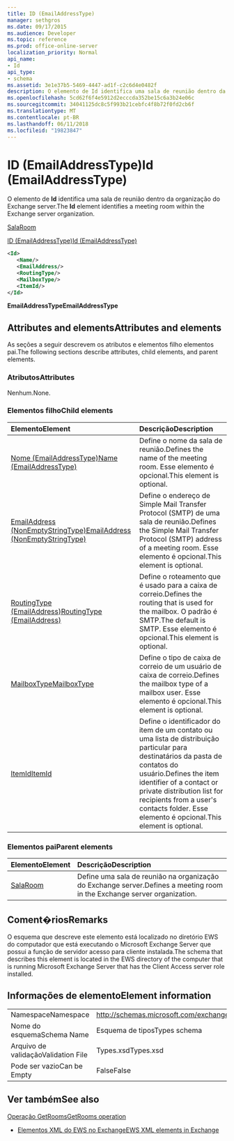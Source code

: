 ```yaml
---
title: ID (EmailAddressType)
manager: sethgros
ms.date: 09/17/2015
ms.audience: Developer
ms.topic: reference
ms.prod: office-online-server
localization_priority: Normal
api_name:
- Id
api_type:
- schema
ms.assetid: 3e1e37b5-5469-4447-ad1f-c2c6d4e0482f
description: O elemento de Id identifica uma sala de reunião dentro da organização do Exchange server.
ms.openlocfilehash: 5cd62f6f4e5912d2ecccda352be15c6a3b24e06c
ms.sourcegitcommit: 34041125dc8c5f993b21cebfc4f8b72f0fd2cb6f
ms.translationtype: MT
ms.contentlocale: pt-BR
ms.lasthandoff: 06/11/2018
ms.locfileid: "19823847"
---
```

# <a name="id-emailaddresstype"></a><span data-ttu-id="ffba8-103">ID (EmailAddressType)</span><span class="sxs-lookup"><span data-stu-id="ffba8-103">Id (EmailAddressType)</span></span>

<span data-ttu-id="ffba8-104">O elemento de **Id** identifica uma sala de reunião dentro da organização do Exchange server.</span><span class="sxs-lookup"><span data-stu-id="ffba8-104">The **Id** element identifies a meeting room within the Exchange server organization.</span></span> 
  
[<span data-ttu-id="ffba8-105">Sala</span><span class="sxs-lookup"><span data-stu-id="ffba8-105">Room</span></span>](room.md)
  
[<span data-ttu-id="ffba8-106">ID (EmailAddressType)</span><span class="sxs-lookup"><span data-stu-id="ffba8-106">Id (EmailAddressType)</span></span>](id-emailaddresstype.md)
  
```xml
<Id>
   <Name/>
   <EmailAddress/>
   <RoutingType/>
   <MailboxType/>
   <ItemId/>
</Id>
```

 <span data-ttu-id="ffba8-107">**EmailAddressType**</span><span class="sxs-lookup"><span data-stu-id="ffba8-107">**EmailAddressType**</span></span>
## <a name="attributes-and-elements"></a><span data-ttu-id="ffba8-108">Attributes and elements</span><span class="sxs-lookup"><span data-stu-id="ffba8-108">Attributes and elements</span></span>

<span data-ttu-id="ffba8-109">As seções a seguir descrevem os atributos e elementos filho elementos pai.</span><span class="sxs-lookup"><span data-stu-id="ffba8-109">The following sections describe attributes, child elements, and parent elements.</span></span>
  
### <a name="attributes"></a><span data-ttu-id="ffba8-110">Atributos</span><span class="sxs-lookup"><span data-stu-id="ffba8-110">Attributes</span></span>

<span data-ttu-id="ffba8-111">Nenhum.</span><span class="sxs-lookup"><span data-stu-id="ffba8-111">None.</span></span>
  
### <a name="child-elements"></a><span data-ttu-id="ffba8-112">Elementos filho</span><span class="sxs-lookup"><span data-stu-id="ffba8-112">Child elements</span></span>

|<span data-ttu-id="ffba8-113">**Elemento**</span><span class="sxs-lookup"><span data-stu-id="ffba8-113">**Element**</span></span>|<span data-ttu-id="ffba8-114">**Descrição**</span><span class="sxs-lookup"><span data-stu-id="ffba8-114">**Description**</span></span>|
|:-----|:-----|
|[<span data-ttu-id="ffba8-115">Nome (EmailAddressType)</span><span class="sxs-lookup"><span data-stu-id="ffba8-115">Name (EmailAddressType)</span></span>](name-emailaddresstype.md) <br/> |<span data-ttu-id="ffba8-116">Define o nome da sala de reunião.</span><span class="sxs-lookup"><span data-stu-id="ffba8-116">Defines the name of the meeting room.</span></span> <span data-ttu-id="ffba8-117">Esse elemento é opcional.</span><span class="sxs-lookup"><span data-stu-id="ffba8-117">This element is optional.</span></span>  <br/> |
|[<span data-ttu-id="ffba8-118">EmailAddress (NonEmptyStringType)</span><span class="sxs-lookup"><span data-stu-id="ffba8-118">EmailAddress (NonEmptyStringType)</span></span>](emailaddress-nonemptystringtype.md) <br/> |<span data-ttu-id="ffba8-119">Define o endereço de Simple Mail Transfer Protocol (SMTP) de uma sala de reunião.</span><span class="sxs-lookup"><span data-stu-id="ffba8-119">Defines the Simple Mail Transfer Protocol (SMTP) address of a meeting room.</span></span> <span data-ttu-id="ffba8-120">Esse elemento é opcional.</span><span class="sxs-lookup"><span data-stu-id="ffba8-120">This element is optional.</span></span>  <br/> |
|[<span data-ttu-id="ffba8-121">RoutingType (EmailAddress)</span><span class="sxs-lookup"><span data-stu-id="ffba8-121">RoutingType (EmailAddress)</span></span>](routingtype-emailaddress.md) <br/> |<span data-ttu-id="ffba8-122">Define o roteamento que é usado para a caixa de correio.</span><span class="sxs-lookup"><span data-stu-id="ffba8-122">Defines the routing that is used for the mailbox.</span></span> <span data-ttu-id="ffba8-123">O padrão é SMTP.</span><span class="sxs-lookup"><span data-stu-id="ffba8-123">The default is SMTP.</span></span> <span data-ttu-id="ffba8-124">Esse elemento é opcional.</span><span class="sxs-lookup"><span data-stu-id="ffba8-124">This element is optional.</span></span>  <br/> |
|[<span data-ttu-id="ffba8-125">MailboxType</span><span class="sxs-lookup"><span data-stu-id="ffba8-125">MailboxType</span></span>](mailboxtype.md) <br/> |<span data-ttu-id="ffba8-126">Define o tipo de caixa de correio de um usuário de caixa de correio.</span><span class="sxs-lookup"><span data-stu-id="ffba8-126">Defines the mailbox type of a mailbox user.</span></span> <span data-ttu-id="ffba8-127">Esse elemento é opcional.</span><span class="sxs-lookup"><span data-stu-id="ffba8-127">This element is optional.</span></span>  <br/> |
|[<span data-ttu-id="ffba8-128">ItemId</span><span class="sxs-lookup"><span data-stu-id="ffba8-128">ItemId</span></span>](itemid.md) <br/> |<span data-ttu-id="ffba8-129">Define o identificador do item de um contato ou uma lista de distribuição particular para destinatários da pasta de contatos do usuário.</span><span class="sxs-lookup"><span data-stu-id="ffba8-129">Defines the item identifier of a contact or private distribution list for recipients from a user's contacts folder.</span></span> <span data-ttu-id="ffba8-130">Esse elemento é opcional.</span><span class="sxs-lookup"><span data-stu-id="ffba8-130">This element is optional.</span></span>  <br/> |
   
### <a name="parent-elements"></a><span data-ttu-id="ffba8-131">Elementos pai</span><span class="sxs-lookup"><span data-stu-id="ffba8-131">Parent elements</span></span>

|<span data-ttu-id="ffba8-132">**Elemento**</span><span class="sxs-lookup"><span data-stu-id="ffba8-132">**Element**</span></span>|<span data-ttu-id="ffba8-133">**Descrição**</span><span class="sxs-lookup"><span data-stu-id="ffba8-133">**Description**</span></span>|
|:-----|:-----|
|[<span data-ttu-id="ffba8-134">Sala</span><span class="sxs-lookup"><span data-stu-id="ffba8-134">Room</span></span>](room.md) <br/> |<span data-ttu-id="ffba8-135">Define uma sala de reunião na organização do Exchange server.</span><span class="sxs-lookup"><span data-stu-id="ffba8-135">Defines a meeting room in the Exchange server organization.</span></span>  <br/> |
   
## <a name="remarks"></a><span data-ttu-id="ffba8-136">Coment�rios</span><span class="sxs-lookup"><span data-stu-id="ffba8-136">Remarks</span></span>

<span data-ttu-id="ffba8-137">O esquema que descreve este elemento está localizado no diretório EWS do computador que está executando o Microsoft Exchange Server que possui a função de servidor acesso para cliente instalada.</span><span class="sxs-lookup"><span data-stu-id="ffba8-137">The schema that describes this element is located in the EWS directory of the computer that is running Microsoft Exchange Server that has the Client Access server role installed.</span></span>
  
## <a name="element-information"></a><span data-ttu-id="ffba8-138">Informações de elemento</span><span class="sxs-lookup"><span data-stu-id="ffba8-138">Element information</span></span>

|||
|:-----|:-----|
|<span data-ttu-id="ffba8-139">Namespace</span><span class="sxs-lookup"><span data-stu-id="ffba8-139">Namespace</span></span>  <br/> |http://schemas.microsoft.com/exchange/services/2006/types  <br/> |
|<span data-ttu-id="ffba8-140">Nome do esquema</span><span class="sxs-lookup"><span data-stu-id="ffba8-140">Schema Name</span></span>  <br/> |<span data-ttu-id="ffba8-141">Esquema de tipos</span><span class="sxs-lookup"><span data-stu-id="ffba8-141">Types schema</span></span>  <br/> |
|<span data-ttu-id="ffba8-142">Arquivo de validação</span><span class="sxs-lookup"><span data-stu-id="ffba8-142">Validation File</span></span>  <br/> |<span data-ttu-id="ffba8-143">Types.xsd</span><span class="sxs-lookup"><span data-stu-id="ffba8-143">Types.xsd</span></span>  <br/> |
|<span data-ttu-id="ffba8-144">Pode ser vazio</span><span class="sxs-lookup"><span data-stu-id="ffba8-144">Can be Empty</span></span>  <br/> |<span data-ttu-id="ffba8-145">False</span><span class="sxs-lookup"><span data-stu-id="ffba8-145">False</span></span>  <br/> |
   
## <a name="see-also"></a><span data-ttu-id="ffba8-146">Ver também</span><span class="sxs-lookup"><span data-stu-id="ffba8-146">See also</span></span>



[<span data-ttu-id="ffba8-147">Operação GetRooms</span><span class="sxs-lookup"><span data-stu-id="ffba8-147">GetRooms operation</span></span>](getrooms-operation.md)


- [<span data-ttu-id="ffba8-148">Elementos XML do EWS no Exchange</span><span class="sxs-lookup"><span data-stu-id="ffba8-148">EWS XML elements in Exchange</span></span>](ews-xml-elements-in-exchange.md)

